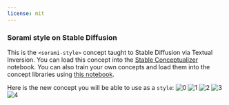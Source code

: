```yaml
---
license: mit
---
```

### Sorami style on Stable Diffusion
This is the `<sorami-style>` concept taught to Stable Diffusion via Textual Inversion. You can load this concept into the [Stable Conceptualizer](https://colab.research.google.com/github/huggingface/notebooks/blob/main/diffusers/stable_conceptualizer_inference.ipynb) notebook. You can also train your own concepts and load them into the concept libraries using [this notebook](https://colab.research.google.com/github/huggingface/notebooks/blob/main/diffusers/sd_textual_inversion_training.ipynb).

Here is the new concept you will be able to use as a `style`:
![<sorami-style> 0](https://huggingface.co/sd-concepts-library/sorami-style/resolve/main/concept_images/0.jpeg)
![<sorami-style> 1](https://huggingface.co/sd-concepts-library/sorami-style/resolve/main/concept_images/1.jpeg)
![<sorami-style> 2](https://huggingface.co/sd-concepts-library/sorami-style/resolve/main/concept_images/2.jpeg)
![<sorami-style> 3](https://huggingface.co/sd-concepts-library/sorami-style/resolve/main/concept_images/3.jpeg)
![<sorami-style> 4](https://huggingface.co/sd-concepts-library/sorami-style/resolve/main/concept_images/4.jpeg)

